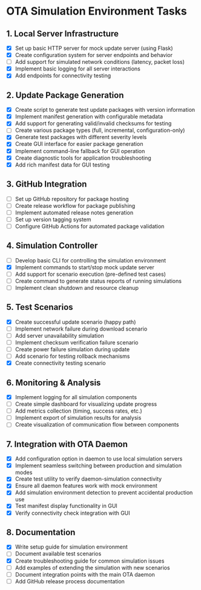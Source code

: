 # OTA Simulation Environment Tasks

## 1. Local Server Infrastructure
- [x] Set up basic HTTP server for mock update server (using Flask)
- [x] Create configuration system for server endpoints and behavior
- [ ] Add support for simulated network conditions (latency, packet loss)
- [x] Implement basic logging for all server interactions
- [x] Add endpoints for connectivity testing

## 2. Update Package Generation
- [x] Create script to generate test update packages with version information
- [x] Implement manifest generation with configurable metadata
- [x] Add support for generating valid/invalid checksums for testing
- [ ] Create various package types (full, incremental, configuration-only)
- [x] Generate test packages with different severity levels
- [x] Create GUI interface for easier package generation
- [x] Implement command-line fallback for GUI operation
- [x] Create diagnostic tools for application troubleshooting
- [x] Add rich manifest data for GUI testing

## 3. GitHub Integration
- [ ] Set up GitHub repository for package hosting
- [ ] Create release workflow for package publishing
- [ ] Implement automated release notes generation
- [ ] Set up version tagging system
- [ ] Configure GitHub Actions for automated package validation

## 4. Simulation Controller
- [ ] Develop basic CLI for controlling the simulation environment
- [x] Implement commands to start/stop mock update server
- [ ] Add support for scenario execution (pre-defined test cases)
- [ ] Create command to generate status reports of running simulations
- [ ] Implement clean shutdown and resource cleanup

## 5. Test Scenarios
- [x] Create successful update scenario (happy path)
- [ ] Implement network failure during download scenario
- [ ] Add server unavailability simulation
- [ ] Implement checksum verification failure scenario
- [ ] Create power failure simulation during update
- [ ] Add scenario for testing rollback mechanisms
- [x] Create connectivity testing scenario

## 6. Monitoring & Analysis
- [x] Implement logging for all simulation components
- [ ] Create simple dashboard for visualizing update progress
- [ ] Add metrics collection (timing, success rates, etc.)
- [ ] Implement export of simulation results for analysis
- [ ] Create visualization of communication flow between components

## 7. Integration with OTA Daemon
- [x] Add configuration option in daemon to use local simulation servers
- [x] Implement seamless switching between production and simulation modes
- [x] Create test utility to verify daemon-simulation connectivity
- [x] Ensure all daemon features work with mock environment
- [x] Add simulation environment detection to prevent accidental production use
- [x] Test manifest display functionality in GUI
- [x] Verify connectivity check integration with GUI

## 8. Documentation
- [x] Write setup guide for simulation environment
- [ ] Document available test scenarios
- [x] Create troubleshooting guide for common simulation issues
- [ ] Add examples of extending the simulation with new scenarios
- [ ] Document integration points with the main OTA daemon
- [ ] Add GitHub release process documentation
